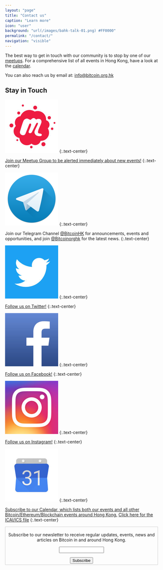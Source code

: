 ```yaml
---
layout: "page"
title: "Contact us"
caption: "Learn more"
icon: "user"
background: "url(/images/bahk-talk-01.png) #FF0000"
permalink: "/contact/"
navigation: "visible"
---
```


The best way to get in touch with our community is to stop by one of our [meetups][1]. For a comprehensive list of all events in Hong Kong, have a look at the [calendar][4].

You can also reach us by email at: [info@bitcoin.org.hk][2]

## Stay in Touch

[![Meetup](/media/freq/meetup.jpg)](http://www.meetup.com/Bitcoin-HK/)
{:.text-center}

[Join our Meetup Group to be alerted immediately about new events!](http://www.meetup.com/Bitcoin-HK/)
{:.text-center}

[![Telegram](/media/freq/telegram.png)](https://telegram.me/bitcoinorghk)
{:.text-center}

Join our Telegram Channel [@BitcoinHK](https://telegram.me/bitcoinhk) for announcements, events and opportunities, and join [@Bitcoinorghk](https://telegram.me/bitcoinorghk) for the latest news.
{:.text-center}

[![Twitter](/media/freq/twitter.jpg)](https://www.twitter.com/bitcoinorghk/)
{:.text-center}

[Follow us on Twitter!](https://www.twitter.com/bitcoinorghk/)
{:.text-center}

[![Facebook](/media/freq/facebook.jpg)](https://www.facebook.com/bitcoinorghk/)
{:.text-center}

[Follow us on Facebook!](https://www.facebook.com/bitcoinorghk/)
{:.text-center}

[![Instagram](/media/freq/instagram.jpg)](https://www.instagram.com/bitcoinorghk/)
{:.text-center}

[Follow us on Instagram!](https://www.instagram.com/bitcoinorghk/)
{:.text-center}

[![Calendar](/media/freq/calendar.jpg)](https://calendar.google.com/calendar/embed?src=ci5scbiblqooe1iuhunkkdrhek%40group.calendar.google.com&ctz=Asia/Hong_Kong)
{:.text-center}

[Subscribe to our Calendar, which lists both our events and all other Bitcoin/Ethereum/Blockchain events around Hong Kong.](https://calendar.google.com/calendar/embed?src=ci5scbiblqooe1iuhunkkdrhek%40group.calendar.google.com&ctz=Asia/Hong_Kong) [Click here for the ICAl/ICS file](https://calendar.google.com/calendar/ical/ci5scbiblqooe1iuhunkkdrhek%40group.calendar.google.com/public/basic.ics)
{:.text-center}

 <form style="border:1px solid #ccc;padding:3px;text-align:center;" action="https://tinyletter.com/bitcoinhk" method="post" target="popupwindow" onsubmit="window.open('https://tinyletter.com/bitcoinhk', 'popupwindow', 'scrollbars=yes,width=800,height=600');return true"><p><label for="tlemail">Subscribe to our newsletter to receive regular updates, events, news and articles on Bitcoin in and around Hong Kong.</label></p><p><input type="text" style="width:140px" name="email" id="tlemail" /></p><input type="hidden" value="1" name="embed"/><input type="submit" value="Subscribe" /></form>

[1]: /meetups
[2]: mailto:info@bitcoinhk.org
[3]: https://discuss.bitcoinhk.org
[4]: /calendar

